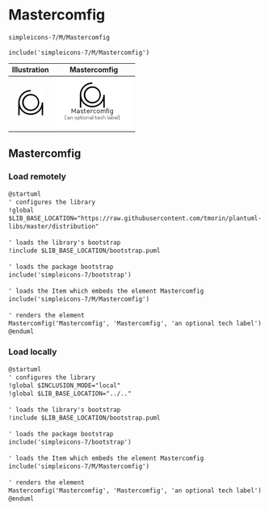 # Mastercomfig


```text
simpleicons-7/M/Mastercomfig
```

```text
include('simpleicons-7/M/Mastercomfig')
```



| Illustration | Mastercomfig |
| :---: | :---: |
| ![illustration for Illustration](../../simpleicons-7/M/Mastercomfig.png) | ![illustration for Mastercomfig](../../simpleicons-7/M/Mastercomfig.Local.png) |




## Mastercomfig

### Load remotely
```plantuml
@startuml
' configures the library
!global $LIB_BASE_LOCATION="https://raw.githubusercontent.com/tmorin/plantuml-libs/master/distribution"

' loads the library's bootstrap
!include $LIB_BASE_LOCATION/bootstrap.puml

' loads the package bootstrap
include('simpleicons-7/bootstrap')

' loads the Item which embeds the element Mastercomfig
include('simpleicons-7/M/Mastercomfig')

' renders the element
Mastercomfig('Mastercomfig', 'Mastercomfig', 'an optional tech label')
@enduml
```

### Load locally
```plantuml
@startuml
' configures the library
!global $INCLUSION_MODE="local"
!global $LIB_BASE_LOCATION="../.."

' loads the library's bootstrap
!include $LIB_BASE_LOCATION/bootstrap.puml

' loads the package bootstrap
include('simpleicons-7/bootstrap')

' loads the Item which embeds the element Mastercomfig
include('simpleicons-7/M/Mastercomfig')

' renders the element
Mastercomfig('Mastercomfig', 'Mastercomfig', 'an optional tech label')
@enduml
```


